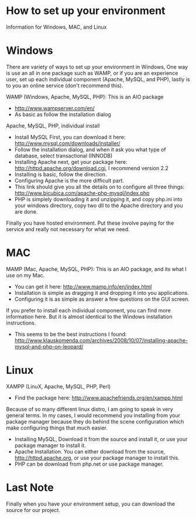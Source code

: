 # How to set up your environment #

Information for Windows, MAC, and Linux

# Windows #
There are variety of ways to set up your environment in Windows, One way is use an all in one package such as WAMP, or if you are an experience user, set up each individual component (Apache, MySQL, and PHP), lastly is to you an online service (don't recommend this).

WAMP (Windows, Apache, MySQL, PHP): This is an AIO package
  * http://www.wampserver.com/en/
  * As basic as follow the installation dialog

Apache, MySQL, PHP, individual install
  * Install MySQL First, you can download it here: http://www.mysql.com/downloads/installer/
  * Follow the installation dialog, and when it ask you what type of database, select transactional (INNODB)
  * Installing Apache next, get your package here: http://httpd.apache.org/download.cgi, I recommend version 2.2
  * Installing is basic, follow the direction.
  * Configuring Apache is the more difficult part.
  * This link should give you all the details on to configure all three things: http://www.bicubica.com/apache-php-mysql/index.php
  * PHP is simplely downloading it and unzipping it, and copy php.ini into your windows directory, copy two dll to the Apache directory and you are done.

Finally you have hosted environment. Put these involve paying for the service and really not necessary for what we need.


# MAC #
MAMP (Mac, Apache, MySQL, PHP): This is an AIO package, and its what I use on my Mac.
  * You can get it here: http://www.mamp.info/en/index.html
  * Installation is simple as dragging it and dropping it into you applications.
  * Configuring it is as simple as answer a few questions on the GUI screen.

If you prefer to install each individual component, you can find more information here. But it is almost identical to the Windows installation instructions.
  * This seems to be the best instructions I found: http://www.klauskomenda.com/archives/2008/10/07/installing-apache-mysql-and-php-on-leopard/


# Linux #
XAMPP (LinuX, Apache, MySQL, PHP, Perl)
  * Find the package here: http://www.apachefriends.org/en/xampp.html

Because of so many different linux distro, I am going to speak in very general terms. In my cases, I would recommend you installing from your package manager because they do behind the scene configuration which make configuring things that much easier.
  * Installing MySQL, Download it from the source and install it, or use your package manager to install it.
  * Apache Installation. You can either download from the source, http://httpd.apache.org, or use your package manager to install this.
  * PHP can be download from php.net or use package manager.


# Last Note #
Finally when you have your environment setup, you can download the source for our project.